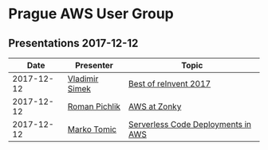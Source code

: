 # Prague AWS User Group

## Presentations 2017-12-12

| Date       | Presenter                                                  | Topic                                                                                               |
|------------|------------------------------------------------------------|-----------------------------------------------------------------------------------------------------|
| 2017-12-12 | [Vladimir Simek](https://www.linkedin.com/in/vsimek/)      | [Best of reInvent 2017](2017-12-12-Vladimir_Simek-Best_of_reInvent_2017.pdf)                        |
| 2017-12-12 | [Roman Pichlik](https://www.linkedin.com/in/romanpichlik/) | [AWS at Zonky](2017-12-12-Roman_Pichlik-AWS_at_Zonky.pdf)                                           |
| 2017-12-12 | [Marko Tomic](https://www.linkedin.com/in/tomicmarko/)     | [Serverless Code Deployments in AWS](2017-12-12-Marko_Tomic-Serverless_Code_Deployments_in_AWS.pdf) |
